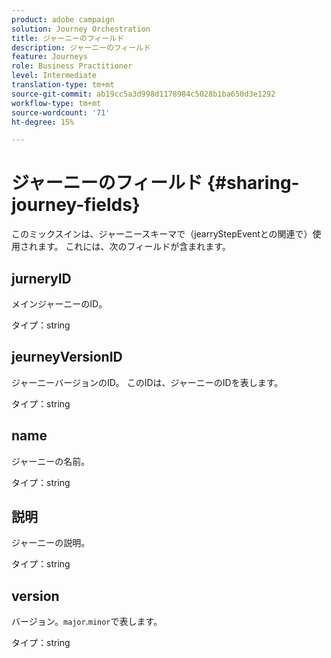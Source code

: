 ```yaml
---
product: adobe campaign
solution: Journey Orchestration
title: ジャーニーのフィールド
description: ジャーニーのフィールド
feature: Journeys
role: Business Practitioner
level: Intermediate
translation-type: tm+mt
source-git-commit: ab19cc5a3d998d1178984c5028b1ba650d3e1292
workflow-type: tm+mt
source-wordcount: '71'
ht-degree: 15%

---
```



# ジャーニーのフィールド {#sharing-journey-fields}

このミックスインは、ジャーニースキーマで（jearryStepEventとの関連で）使用されます。 これには、次のフィールドが含まれます。

## jurneryID

メインジャーニーのID。

タイプ：string

## jeurneyVersionID

ジャーニーバージョンのID。 このIDは、ジャーニーのIDを表します。

タイプ：string

## name

ジャーニーの名前。

タイプ：string

## 説明

ジャーニーの説明。

タイプ：string

## version

バージョン。`major`.`minor`で表します。

タイプ：string